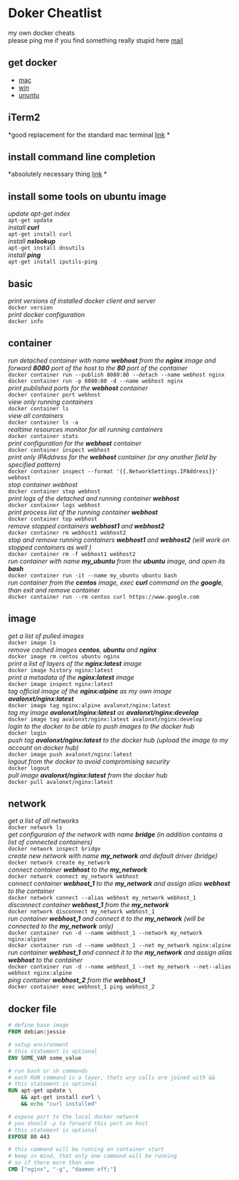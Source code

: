 # Doker Cheatlist
my own docker cheats <br>
please ping me if you find something really stupid here [mail](mailto:alan.dayne@gmail.com)

## get docker
* [mac](https://docs.docker.com/docker-for-mac/install/) 
* [win](https://docs.docker.com/docker-for-windows/install/) 
* [ununtu](https://docs.docker.com/install/linux/docker-ce/ubuntu/)

## iTerm2
*good replacement for the standard mac terminal [link](https://www.iterm2.com/) * <br>

## install command line completion
 *absolutely necessary thing [link](https://docs.docker.com/compose/completion/) * <br>

## install some tools on ubuntu image
*update apt-get index* <br>
`apt-get update` <br>
*install __curl__* <br>
`apt-get install curl` <br>
*install __nslookup__* <br>
`apt-get install dnsutils` <br>
*install __ping__* <br>
`apt-get install iputils-ping` <br>

## basic 
*print versions of installed docker client and server* <br>
`docker version` <br>
*print docker configuration* <br>
`docker info` <br>

## container
*run detached container with name __webhost__ from the __nginx__ image and forward __8080__ port of the host to the __80__ port of the container* <br>
`docker container run --publish 8080:80 --detach --name webhost nginx` <br>
`docker container run -p 8080:80 -d --name webhost nginx` <br>
*print published ports for the __webhost__ container* <br>
`docker container port webhost` <br>
*view only running containers* <br>
`docker container ls` <br>
*view all containers* <br>
`docker container ls -a` <br>
*realtime resources monitor for all running containers* <br>
`docker container stats` <br>
*print configuration for the __webhost__ container* <br>
`docker container inspect webhost` <br>
*print only IPAddress for the __webhost__ container (or any another field by specified pattern)* <br>
`docker container inspect --format '{{.NetworkSettings.IPAddress}}' webhost` <br>
*stop container webhost* <br>
`docker container stop webhost` <br>
*print logs of the detached and running container __webhost__* <br>
`docker container logs webhost` <br>
*print process list of the running container __webhost__* <br>
`docker container top webhost` <br>
*remove stopped containers __webhost1__ and  __webhost2__*<br>
`docker container rm webhost1 webhost2` <br>
*stop and remove running containers __webhost1__ and  __webhost2__ (will work on stopped containers as well )* <br>
`docker container rm -f webhost1 webhost2` <br>
*run container with name __my_ubuntu__ from the __ubuntu__ image, and open its __bash__* <br>
`docker container run -it --name my_ubuntu ubuntu bash` <br>
*run container from the __centos__ image, exec __curl__ command on the __google__, than exit and remove container* <br>
`docker container run --rm centos curl https://www.google.com` <br>

## image
*get a list of pulled images* <br>
`docker image ls` <br>
*remove cached images __centos__, __ubuntu__ and __nginx__* <br>
`docker image rm centos ubuntu nginx` <br>
*print a list of layers of the __nginx:latest__ image* <br>
`docker image history nginx:latest` <br>
*print a metadata of the __nginx:latest__ image* <br>
`docker image inspect nginx:latest` <br>
*tag official image of the __nginx:alpine__ as my own image __avalonxt/nginx:latest__* <br>
`docker image tag nginx:alpine avalonxt/nginx:latest` <br>
*tag my image __avalonxt/nginx:latest__ as  __avalonxt/nginx:develop__* <br>
`docker image tag avalonxt/nginx:latest avalonxt/nginx:develop` <br>
*login to the docker to be able to push images to the docker hub* <br>
`docker login` <br>
*push tag __avalonxt/nginx:latest__ to the docker hub (upload the image to my account on docker hub)* <br>
`docker image push avalonxt/nginx:latest` <br>
*logout from the docker to avoid compromising security* <br>
`docker logout` <br>
*pull image __avalonxt/nginx:latest__ from the docker hub* <br>
`docker pull avalonxt/nginx:latest` <br>

## network
*get a list of all networks* <br>
`docker network ls` <br>
*get configuraion of the network with name __bridge__ (in addition contains a list of connected containers)* <br>
`docker network inspect bridge` <br>
*create new network with name __my_network__ and default driver (bridge)* <br>
`docker network create my_network` <br>
*connect container __webhost__ to the __my_network__* <br>
`docker network connect my_network webhost` <br>
*connect container __webhost_1__ to the __my_network__ and assign alias __webhost__ to the container* <br>
`docker network connect --alias webhost my_network webhost_1` <br>
*disconnect container __webhost_1__ from the __my_network__* <br>
`docker network disconnect my_network webhost_1` <br>
*run container __webhost_1__ and connect it to the __my_network__ (will be connected to the __my_network__ only)* <br>
`docker container run -d --name webhost_1 --network my_network nginx:alpine` <br>
`docker container run -d --name webhost_1 --net my_network nginx:alpine` <br>
*run container __webhost_1__ and connect it to the __my_network__ and assign alias __webhost__ to the container* <br>
`docker container run -d --name webhost_1 --net my_network --net--alias webhost nginx:alpine` <br>
*ping container __webhost_2__ from the __webhost_1__* <br>
`docker container exec webhost_1 ping webhost_2` <br>

## docker file 

``` dockerfile
# define base image
FROM debian:jessie 

# setup environment
# this statement is optional
ENV SOME_VAR some_value

# run bash or sh commands 
# each RUN command is a layer, thats wry calls are joined with &&
# this statement is optional
RUN apt-get update \
    && apt-get install curl \
    && echo "curl installed"

# expose port to the local docker network
# you should -p to forward this port on host
# this statement is optional
EXPOSE 80 443

# this command will be running on container start
# keep in mind, that only one command will be running
# so if there more than one 
CMD ["nginx", "-g", "daemon off;"]

```
